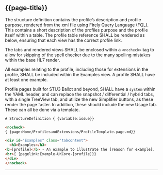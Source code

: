 ## {{page-title}}

The structure definition contains the profile’s description and profile purpose, rendered from the xml file using Firely Query Language (FQL). This contains a short description of the profiles purpose and the profile itself within a table. The profile table reference SHALL be rendered as below, ensuring that each view has the correct profile link. 

The tabs and rendered views SHALL be enclosed within a <code>\<nocheck></code> tag to allow for skipping of the spell checker due to the many spelling mistakes within the base HL7 render.

All examples relating to the profile, including those for extensions in the profile, SHALL be included within the Examples view. A profile SHALL have at least one example. 

Profile pages built for STU3 Ballot and beyond, SHALL have a `system` within the YAML header, and can replace the snapshot / differential / hybrid tabs, with a single TreeView tab, and utilize the new Simplifier buttons, as these render the page faster. In addition, these should include the new Usage tab. These can all be done via a template.

~~~~html
# StructureDefinition { {variable:issue}}

<nocheck>
{ {page:Home/ProfilesandExtensions/ProfileTemplate.page.md}}

<div id="Examples" class="tabcontent">
  <h3>Examples</h3>
<b>[profile]</b> - An example to illustrate the [reason for example].
<br>{ {pagelink:Example-UKCore-[profile]}}
</div>
</nocheck>
~~~~

---